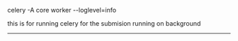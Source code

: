 celery -A core worker --loglevel=info

this is for running celery for the submision running on background 

--------